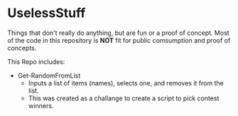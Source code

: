 # UselessStuff
Things that don't really do anything, but are fun or a proof of concept.  Most of the code in this repository is **NOT** fit for public comsumption and proof of concepts.

This Repo includes:
* Get-RandomFromList
  * Inputs a list of items (names), selects one, and removes it from the list.
  * This was created as a challange to create a script to pick contest winners.
